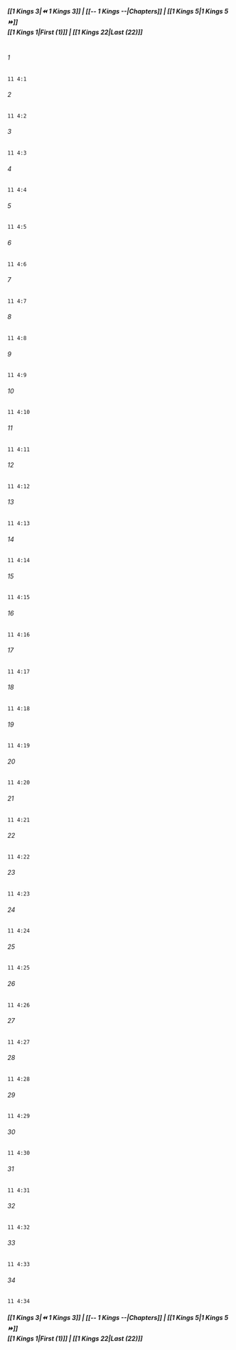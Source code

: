 
##### **[[1 Kings 3|⏪ 1 Kings 3]] | [[-- 1 Kings --|Chapters]] | [[1 Kings 5|1 Kings 5 ⏩]]**<br>**[[1 Kings 1|First (1)]] | [[1 Kings 22|Last (22)]]**<br><br>

###### 1
``` verse
11 4:1
```
###### 2
``` verse
11 4:2
```
###### 3
``` verse
11 4:3
```
###### 4
``` verse
11 4:4
```
###### 5
``` verse
11 4:5
```
###### 6
``` verse
11 4:6
```
###### 7
``` verse
11 4:7
```
###### 8
``` verse
11 4:8
```
###### 9
``` verse
11 4:9
```
###### 10
``` verse
11 4:10
```
###### 11
``` verse
11 4:11
```
###### 12
``` verse
11 4:12
```
###### 13
``` verse
11 4:13
```
###### 14
``` verse
11 4:14
```
###### 15
``` verse
11 4:15
```
###### 16
``` verse
11 4:16
```
###### 17
``` verse
11 4:17
```
###### 18
``` verse
11 4:18
```
###### 19
``` verse
11 4:19
```
###### 20
``` verse
11 4:20
```
###### 21
``` verse
11 4:21
```
###### 22
``` verse
11 4:22
```
###### 23
``` verse
11 4:23
```
###### 24
``` verse
11 4:24
```
###### 25
``` verse
11 4:25
```
###### 26
``` verse
11 4:26
```
###### 27
``` verse
11 4:27
```
###### 28
``` verse
11 4:28
```
###### 29
``` verse
11 4:29
```
###### 30
``` verse
11 4:30
```
###### 31
``` verse
11 4:31
```
###### 32
``` verse
11 4:32
```
###### 33
``` verse
11 4:33
```
###### 34
``` verse
11 4:34
```

##### **[[1 Kings 3|⏪ 1 Kings 3]] | [[-- 1 Kings --|Chapters]] | [[1 Kings 5|1 Kings 5 ⏩]]**<br>**[[1 Kings 1|First (1)]] | [[1 Kings 22|Last (22)]]**
